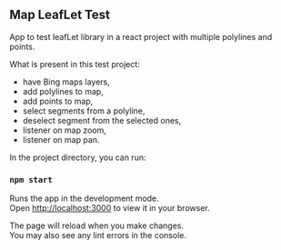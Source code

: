 ## Map LeafLet Test

App to test leafLet library in a react project with multiple polylines and points.

What is present in this test project:

* have Bing maps layers,
* add polylines to map,
* add points to map,
* select segments from a polyline,
* deselect segment from the selected ones,
* listener on map zoom,
* listener on map pan.

In the project directory, you can run:

### `npm start`

Runs the app in the development mode.\
Open [http://localhost:3000](http://localhost:3000) to view it in your browser.

The page will reload when you make changes.\
You may also see any lint errors in the console.
